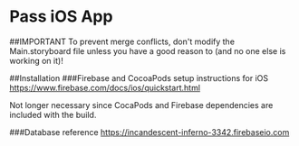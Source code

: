 # Pass iOS App

##IMPORTANT
To prevent merge conflicts, don't modify the Main.storyboard file unless you have a good reason to (and no one else is working on it)!

##Installation
###Firebase and CocoaPods setup instructions for iOS
https://www.firebase.com/docs/ios/quickstart.html

Not longer necessary since CocaPods and Firebase dependencies are included with the build.

###Database reference
https://incandescent-inferno-3342.firebaseio.com
